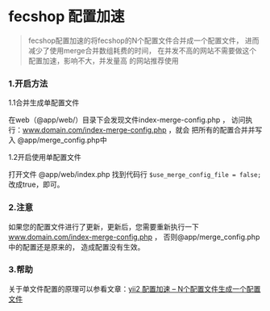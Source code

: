 fecshop 配置加速
================

> fecshop配置加速的将fecshop的N个配置文件合并成一个配置文件，
> 进而减少了使用merge合并数组耗费的时间，
> 在并发不高的网站不需要做这个配置加速，影响不大，并发量高
> 的网站推荐使用

### 1.开启方法

1.1合并生成单配置文件

在web（@app/web/）目录下会发现文件index-merge-config.php ，
访问执行：www.domain.com/index-merge-config.php ，就会
把所有的配置合并并写入 @app/merge_config.php中

1.2开启使用单配置文件

打开文件  @app/web/index.php 找到代码行
`$use_merge_config_file = false; `
改成true，即可。

### 2.注意

如果您的配置文件进行了更新，更新后，您需要重新执行一下
www.domain.com/index-merge-config.php ，
否则@app/merge_config.php中的配置还是原来的，
造成配置没有生效。

### 3.帮助

关于单文件配置的原理可以参看文章：[yii2 配置加速 – N个配置文件生成一个配置文件](http://www.fancyecommerce.com/2017/04/10/yii2-%e9%85%8d%e7%bd%ae%e5%8a%a0%e9%80%9f-n%e4%b8%aa%e9%85%8d%e7%bd%ae%e6%96%87%e4%bb%b6%e7%94%9f%e6%88%90%e4%b8%80%e4%b8%aa%e9%85%8d%e7%bd%ae%e6%96%87%e4%bb%b6/)














